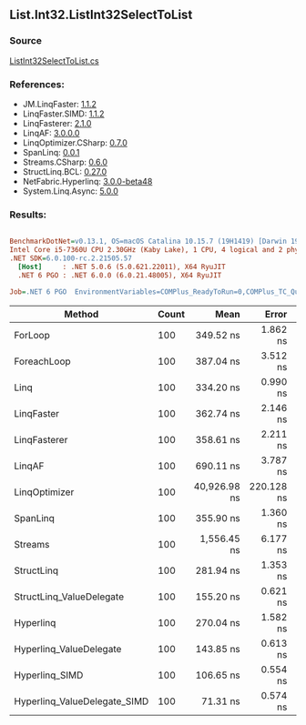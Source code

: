 ﻿## List.Int32.ListInt32SelectToList

### Source
[ListInt32SelectToList.cs](../LinqBenchmarks/List/Int32/ListInt32SelectToList.cs)

### References:
- JM.LinqFaster: [1.1.2](https://www.nuget.org/packages/JM.LinqFaster/1.1.2)
- LinqFaster.SIMD: [1.1.2](https://www.nuget.org/packages/LinqFaster.SIMD/1.0.3)
- LinqFasterer: [2.1.0](https://www.nuget.org/packages/LinqFasterer/2.1.0)
- LinqAF: [3.0.0.0](https://www.nuget.org/packages/LinqAF/3.0.0.0)
- LinqOptimizer.CSharp: [0.7.0](https://www.nuget.org/packages/LinqOptimizer.CSharp/0.7.0)
- SpanLinq: [0.0.1](https://www.nuget.org/packages/SpanLinq/0.0.1)
- Streams.CSharp: [0.6.0](https://www.nuget.org/packages/Streams.CSharp/0.6.0)
- StructLinq.BCL: [0.27.0](https://www.nuget.org/packages/StructLinq/0.27.0)
- NetFabric.Hyperlinq: [3.0.0-beta48](https://www.nuget.org/packages/NetFabric.Hyperlinq/3.0.0-beta48)
- System.Linq.Async: [5.0.0](https://www.nuget.org/packages/System.Linq.Async/5.0.0)

### Results:
``` ini

BenchmarkDotNet=v0.13.1, OS=macOS Catalina 10.15.7 (19H1419) [Darwin 19.6.0]
Intel Core i5-7360U CPU 2.30GHz (Kaby Lake), 1 CPU, 4 logical and 2 physical cores
.NET SDK=6.0.100-rc.2.21505.57
  [Host]     : .NET 5.0.6 (5.0.621.22011), X64 RyuJIT
  .NET 6 PGO : .NET 6.0.0 (6.0.21.48005), X64 RyuJIT

Job=.NET 6 PGO  EnvironmentVariables=COMPlus_ReadyToRun=0,COMPlus_TC_QuickJitForLoops=1,COMPlus_TieredPGO=1  Runtime=.NET 6.0  

```
|                       Method | Count |         Mean |      Error |     StdDev |          Ratio | RatioSD |   Gen 0 | Allocated |
|----------------------------- |------ |-------------:|-----------:|-----------:|---------------:|--------:|--------:|----------:|
|                      ForLoop |   100 |    349.52 ns |   1.862 ns |   1.742 ns |       baseline |         |  0.5660 |   1,184 B |
|                  ForeachLoop |   100 |    387.04 ns |   3.512 ns |   3.114 ns |   1.11x slower |   0.01x |  0.5660 |   1,184 B |
|                         Linq |   100 |    334.20 ns |   0.990 ns |   0.827 ns |   1.05x faster |   0.00x |  0.2522 |     528 B |
|                   LinqFaster |   100 |    362.74 ns |   2.146 ns |   2.008 ns |   1.04x slower |   0.01x |  0.4358 |     912 B |
|                 LinqFasterer |   100 |    358.61 ns |   2.211 ns |   2.068 ns |   1.03x slower |   0.01x |  0.6232 |   1,304 B |
|                       LinqAF |   100 |    690.11 ns |   3.787 ns |   3.543 ns |   1.97x slower |   0.01x |  0.5655 |   1,184 B |
|                LinqOptimizer |   100 | 40,926.98 ns | 220.128 ns | 205.908 ns | 117.10x slower |   0.93x | 13.9771 |  29,360 B |
|                     SpanLinq |   100 |    355.90 ns |   1.360 ns |   1.272 ns |   1.02x slower |   0.01x |  0.2179 |     456 B |
|                      Streams |   100 |  1,556.45 ns |   6.177 ns |   5.778 ns |   4.45x slower |   0.03x |  0.7534 |   1,576 B |
|                   StructLinq |   100 |    281.94 ns |   1.353 ns |   1.266 ns |   1.24x faster |   0.01x |  0.2484 |     520 B |
|     StructLinq_ValueDelegate |   100 |    155.20 ns |   0.621 ns |   0.550 ns |   2.25x faster |   0.01x |  0.2370 |     496 B |
|                    Hyperlinq |   100 |    270.04 ns |   1.582 ns |   1.480 ns |   1.29x faster |   0.01x |  0.2179 |     456 B |
|      Hyperlinq_ValueDelegate |   100 |    143.85 ns |   0.613 ns |   0.511 ns |   2.43x faster |   0.02x |  0.2179 |     456 B |
|               Hyperlinq_SIMD |   100 |    106.65 ns |   0.554 ns |   0.491 ns |   3.28x faster |   0.02x |  0.2180 |     456 B |
| Hyperlinq_ValueDelegate_SIMD |   100 |     71.31 ns |   0.574 ns |   0.479 ns |   4.90x faster |   0.04x |  0.2180 |     456 B |
